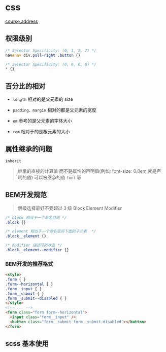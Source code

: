 # css

[course address](https://www.udemy.com/course/advanced-css-and-sass/)

## 权限级别

```css
/* Selector Specificity: (0, 1, 2, 2) */
nav#nav div.pull-right .button {}
```

```css
/* selector Specificity: (0, 0, 0, 0) */
* {}
```

## 百分比的相对

- `length` 相对的是父元素的 size

- `padding、margin` 相对的都是父元素的宽度

- `em` 参考的是父元素的字体大小

- `rem` 相对于的是根元素的大小

## 属性继承的问题

`inherit`

> 继承的直接的计算值 而不是属性的声明值(例如: font-size: 0.8em 就是声明的值)
> 可以被继承的值 `font` 等

## BEM开发规范

> 层级选择最好不要超过 3 级
Block Element Modifier

```css
/* block 相当于一个命名空间 */
.block {}

/* element 相当于一个命名空间下面的子元素  */
.block__element {}

/* modifier 描述符的状态 */
.block__element--modifier {}
```

### BEM开发的推荐格式

```html
<style>
.form { }
.form--horizontal { }
.form__input { }
.form__submit { }
.form__submit--disabled { }
</style>
<!-- ... -->
<form class="form form--horizontal">
  <input class="form__input" />
  <button class="form__submit form__submit-disabled"></button>
</form>
```

## scss 基本使用
